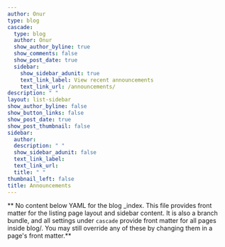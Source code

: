 ```yaml
---
author: Onur 
type: blog 
cascade:
  type: blog
  author: Onur 
  show_author_byline: true
  show_comments: false
  show_post_date: true
  sidebar:
    show_sidebar_adunit: true
    text_link_label: View recent announcements
    text_link_url: /announcements/
description: " "
layout: list-sidebar
show_author_byline: false
show_button_links: false
show_post_date: true
show_post_thumbnail: false
sidebar:
  author: 
  description: " "
  show_sidebar_adunit: false
  text_link_label: 
  text_link_url: 
  title: " " 
thumbnail_left: false
title: Announcements 
---
```


** No content below YAML for the blog _index. This file provides front matter for the listing page layout and sidebar content. It is also a branch bundle, and all settings under `cascade` provide front matter for all pages inside blog/. You may still override any of these by changing them in a page's front matter.**
